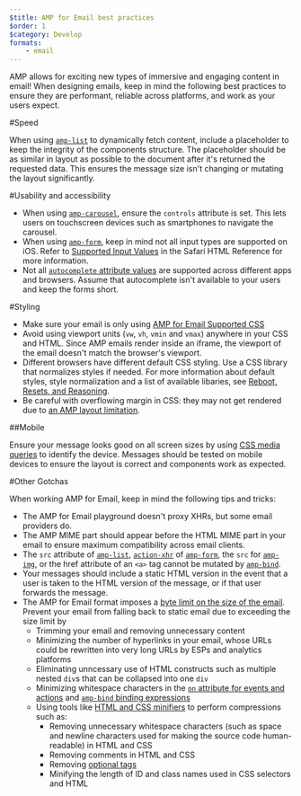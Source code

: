 ```yaml
---
$title: AMP for Email best practices
$order: 1
$category: Develop
formats:
    - email
---
```


AMP allows for exciting new types of immersive and engaging content in email! When designing emails, keep in mind the following best practices to ensure they are performant, reliable across platforms, and work as your users expect.

#Speed

When using [`amp-list`](../../components/reference/amp-list-v0.1.md?format=email) to dynamically fetch content, include a placeholder to keep the integrity of the components structure. The placeholder should be as similar in layout as possible to the document after it's returned the requested data. This ensures the message size isn't changing or mutating the layout significantly.

#Usability and accessibility

- When using
  [`amp-carousel`](../../components/reference/amp-carousel-v0.1.md?format=email), ensure the `controls` attribute is set. This lets users on touchscreen devices such as smartphones to navigate the carousel.
- When using [`amp-form`](../../components/reference/amp-form-v0.1.md?format=email), keep in mind not all input types are supported on iOS. Refer to [Supported Input Values](https://developer.apple.com/library/archive/documentation/AppleApplications/Reference/SafariHTMLRef/Articles/InputTypes.html) in the Safari HTML Reference for more information.
- Not all [`autocomplete` attribute values](https://developer.mozilla.org/en-US/docs/Web/HTML/Attributes/autocomplete) are supported across different apps and browsers. Assume that autocomplete isn't available to your users and keep the forms short.

#Styling

- Make sure your email is only using [AMP for Email Supported CSS](../learn/email-spec/amp-email-css.md?format=email)
- Avoid using viewport units (`vw`, `vh`, `vmin` and `vmax`) anywhere in your CSS and HTML. Since AMP emails render inside an iframe, the viewport of the email doesn't match the browser's viewport.
- Different browsers have different default CSS styling. Use a CSS library that normalizes styles if needed. For more information about default styles, style normalization and a list of available libaries, see [Reboot, Resets, and Reasoning](https://css-tricks.com/reboot-resets-reasoning/).
- Be careful with overflowing margin in CSS: they may not get rendered due to [an AMP layout limitation](https://github.com/ampproject/amphtml/issues/13343#issuecomment-447380241).

##Mobile

Ensure your message looks good on all screen sizes by using [CSS media queries](style_and_layout/control_layout.md?format=email) to identify the device. Messages should be tested on mobile devices to ensure the layout is correct and components work as expected.

#Other Gotchas

When working AMP for Email, keep in mind the following tips and tricks:

- The AMP for Email playground doesn't proxy XHRs, but some email providers do.
- The AMP MIME part should appear before the HTML MIME part in your email to ensure maximum compatibility across email clients.
- The `src` attribute of [`amp-list`](../../components/reference/amp-list-v0.1.md?format=email), [`action-xhr`](../../components/reference/amp-form-v0.1.md?format=email#action-xhr) of [`amp-form`](../../components/reference/amp-form-v0.1.md?format=email), the `src` for [`amp-img`](../../components/reference/amp-img-v0.1.md?format=email), or the href attribute of an `<a>` tag cannot be mutated by [`amp-bind`](../../components/reference/amp-bind-v0.1.md?format=email).
- Your messages should include a static HTML version in the event that a user is taken to the HTML version of the message, or if that user forwards the message.
- The AMP for Email format imposes a [byte limit on the size of the email](../learn/email-spec/amp-email-format.md?format=email#required-markup). Prevent your email from falling back to static email due to exceeding the size limit by
    - Trimming your email and removing unnecessary content
    - Minimizing the number of hyperlinks in your email, whose URLs could be rewritten into very long URLs by ESPs and analytics platforms
    - Eliminating unncessary use of HTML constructs such as multiple nested `div`s that can be collapsed into one `div`
    - Minimizing whitespace characters in the [`on` attribute for events and actions](../learn/amp-email-actions-and-events.md?format=email) and [`amp-bind` binding expressions](../../components/reference/amp-bind-v0.1.md?format=email#expressions)
    - Using tools like [HTML and CSS minifiers](https://github.com/kangax/html-minifier) to perform compressions such as:
        - Removing unnecessary whitespace characters (such as space and newline characters used for making the source code human-readable) in HTML and CSS
        - Removing comments in HTML and CSS
        - Removing [optional tags](https://html.spec.whatwg.org/multipage/syntax.html#syntax-tag-omission)
        - Minifying the length of ID and class names used in CSS selectors and HTML

